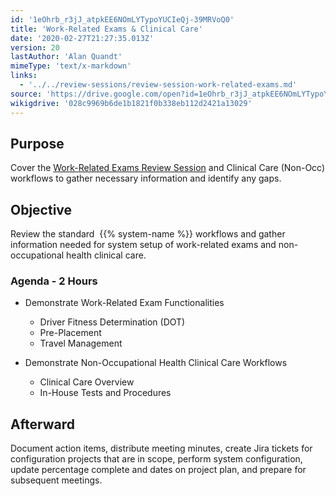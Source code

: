 ```yaml
---
id: '1eOhrb_r3jJ_atpkEE6NOmLYTypoYUCIeQj-39MRVoQ0'
title: 'Work-Related Exams & Clinical Care'
date: '2020-02-27T21:27:35.013Z'
version: 20
lastAuthor: 'Alan Quandt'
mimeType: 'text/x-markdown'
links:
  - '../../review-sessions/review-session-work-related-exams.md'
source: 'https://drive.google.com/open?id=1eOhrb_r3jJ_atpkEE6NOmLYTypoYUCIeQj-39MRVoQ0'
wikigdrive: '028c9969b6de1b1821f0b338eb112d2421a13029'
---
```

## Purpose

Cover the [Work-Related Exams Review Session](../../review-sessions/review-session-work-related-exams.md) and Clinical Care (Non-Occ) workflows to gather necessary information and identify any gaps.

## Objective

Review the standard  {{% system-name %}} workflows and gather information needed for system setup of work-related exams and non-occupational health clinical care.

### Agenda - 2 Hours


* Demonstrate Work-Related Exam Functionalities


   * Driver Fitness Determination (DOT)
   * Pre-Placement
   * Travel Management


* Demonstrate Non-Occupational Health Clinical Care Workflows


   * Clinical Care Overview
   * In-House Tests and Procedures



## Afterward

Document action items, distribute meeting minutes, create Jira tickets for configuration projects that are in scope, perform system configuration, update percentage complete and dates on project plan, and prepare for subsequent meetings.
